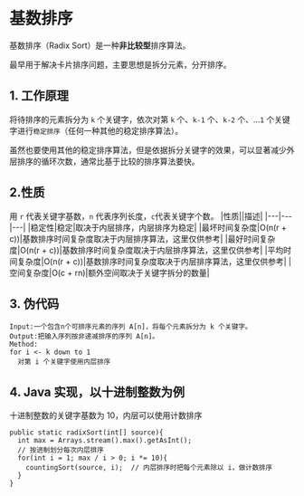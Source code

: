 # 基数排序
基数排序（Radix Sort）是一种**非比较型**排序算法。

最早用于解决卡片排序问题，主要思想是拆分元素，分开排序。

## 1. 工作原理
将待排序的元素拆分为 `k` 个关键字，依次对第 `k` 个、`k-1` 个、`k-2` 个、...`1` 个关键字进行`稳定排序`（任何一种其他的稳定排序算法）。

虽然也要使用其他的稳定排序算法，但是依据拆分关键字的效果，可以显著减少外层排序的循环次数，通常比基于比较的排序算法要快。

## 2.性质
用 `r` 代表关键字基数，`n` 代表序列长度，`c`代表关键字个数。
|性质||描述|
|---|---|---|
|稳定性|稳定|取决于内层排序，内层排序为稳定|
|最坏时间复杂度|O(n(r + c))|基数排序时间复杂度取决于内层排序算法，这里仅供参考|
|最好时间复杂度|O(n(r + c))|基数排序时间复杂度取决于内层排序算法，这里仅供参考|
|平均时间复杂度|O(n(r + c))|基数排序时间复杂度取决于内层排序算法，这里仅供参考|
|空间复杂度|O(c + rn)|额外空间取决于关键字拆分的数量|

## 3. 伪代码
```
Input:一个包含n个可排序元素的序列 A[n]，将每个元素拆分为 k 个关键字。
Output:把输入序列按非递减排序的序列 A[n]。
Method:
for i <- k down to 1
  对第 i 个关键字使用内层排序 
```

## 4. Java 实现，以十进制整数为例
十进制整数的关键字基数为 10，内层可以使用计数排序
```
public static radixSort(int[] source){
  int max = Arrays.stream().max().getAsInt();
  // 按进制划分每次内层排序
  for(int i = 1; max / i > 0; i *= 10){
    countingSort(source, i);  // 内层排序时把每个元素除以 i，做计数排序
  }
}
```
